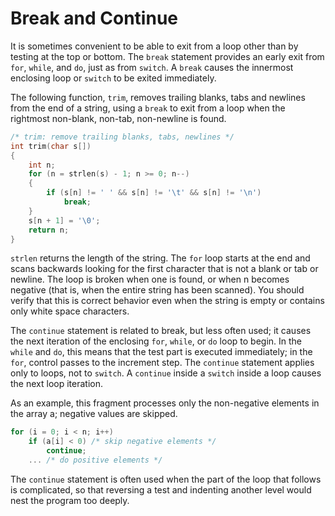 # Break and Continue

It is sometimes convenient to be able to exit from a loop other than by testing at the top or bottom. The `break` statement provides an early exit from `for`, `while`, and `do`, just as from `switch`. A `break` causes the innermost enclosing loop or `switch` to be exited immediately.

The following function, `trim`, removes trailing blanks, tabs and newlines from the end of a string, using a `break` to exit from a loop when the rightmost non-blank, non-tab, non-newline is found.

```c
/* trim: remove trailing blanks, tabs, newlines */ 
int trim(char s[]) 
{ 
    int n; 
    for (n = strlen(s) - 1; n >= 0; n--) 
    {
        if (s[n] != ' ' && s[n] != '\t' && s[n] != '\n') 
            break; 
    }
    s[n + 1] = '\0'; 
    return n; 
}
```

`strlen` returns the length of the string. The `for` loop starts at the end and scans backwards looking for the first character that is not a blank or tab or newline. The loop is broken when one is found, or when n becomes negative (that is, when the entire string has been scanned). You should verify that this is correct behavior even when the string is empty or contains only white space characters.

The `continue` statement is related to break, but less often used; it causes the next iteration of the enclosing `for`, `while`, or `do` loop to begin. In the `while` and `do`, this means that the test part is executed immediately; in the `for`, control passes to the increment step. The `continue` statement applies only to loops, not to `switch`. A `continue` inside a `switch` inside a loop causes the next loop iteration.

As an example, this fragment processes only the non-negative elements in the array a; negative values are skipped.

```c
for (i = 0; i < n; i++) 
    if (a[i] < 0) /* skip negative elements */ 
        continue; 
    ... /* do positive elements */
```

The `continue` statement is often used when the part of the loop that follows is complicated, so that reversing a test and indenting another level would nest the program too deeply.
